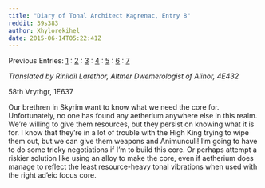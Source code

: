 ```yaml
---
title: "Diary of Tonal Architect Kagrenac, Entry 8"
reddit: 39s383
author: Xhylorekihel
date: 2015-06-14T05:22:41Z
---
```


Previous Entries: [1](http://www.reddit.com/r/teslore/comments/38vgli/diary_of_tonal_architect_kagrenac_entry_1/) : [2](http://www.reddit.com/r/teslore/comments/38zrl6/diary_of_tonal_architect_kagrenac_entry_2/) : [3](http://www.reddit.com/r/teslore/comments/39456b/diary_of_tonal_architect_kagrenac_entry_3/) : [4](http://www.reddit.com/r/teslore/comments/3998en/diary_of_tonal_architect_kagrenac_entry_4/) : [5](http://www.reddit.com/r/teslore/comments/39e250/diary_of_tonal_architect_kagrenac_entry_5/) : [6]( http://www.reddit.com/r/teslore/comments/39jigg/diary_of_tonal_architect_kagrenac_entry_6/)  :
[7](http://www.reddit.com/r/teslore/comments/39o7h6/diary_of_tonal_architect_kagrenac_entry_7/)

*Translated by Rinildil Larethor, Altmer Dwemerologist of Alinor, 4E432*

58th Vrythgr, 1E637

Our brethren in Skyrim want to know what we need the core for. Unfortunately, no one has found any aetherium anywhere else in this realm. We’re willing to give them resources, but they persist on knowing what it is for. I know that they’re in a lot of trouble with the High King trying to wipe them out, but we can give them weapons and Animunculi! I’m going to have to do some tricky negotiations if I’m to build this core. Or perhaps attempt a riskier solution like using an alloy to make the core, even if aetherium does manage to reflect the least resource-heavy tonal vibrations when used with the right ad’eic focus core.

